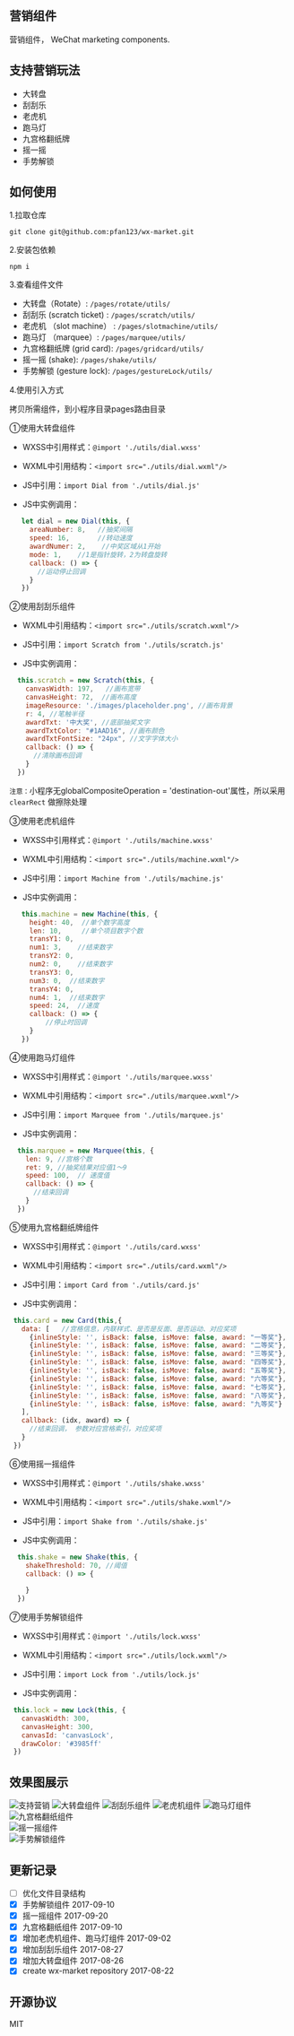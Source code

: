 ## 营销组件

营销组件， WeChat marketing components.


## 支持营销玩法

- 大转盘
- 刮刮乐 
- 老虎机	
- 跑马灯 
- 九宫格翻纸牌 
- 摇一摇 
- 手势解锁


## 如何使用

1.拉取仓库

```
git clone git@github.com:pfan123/wx-market.git
```

2.安装包依赖

```
npm i 
```

3.查看组件文件

- 大转盘（Rotate）: `/pages/rotate/utils/`
- 刮刮乐 (scratch ticket) : `/pages/scratch/utils/`
- 老虎机	（slot machine） : `/pages/slotmachine/utils/`
- 跑马灯 （marquee）: `/pages/marquee/utils/`
- 九宫格翻纸牌 (grid card): `/pages/gridcard/utils/`
- 摇一摇 (shake): `/pages/shake/utils/`
- 手势解锁 (gesture lock): `/pages/gestureLock/utils/`

4.使用引入方式

拷贝所需组件，到小程序目录pages路由目录

➀使用大转盘组件

- WXSS中引用样式：`@import './utils/dial.wxss'`

- WXML中引用结构：`<import src="./utils/dial.wxml"/>`

- JS中引用：`import Dial from './utils/dial.js'`

- JS中实例调用：

```js
   let dial = new Dial(this, {
     areaNumber: 8,   //抽奖间隔
     speed: 16,       //转动速度
     awardNumer: 2,    //中奖区域从1开始
     mode: 1,    //1是指针旋转，2为转盘旋转
     callback: () => {
       //运动停止回调  
     }
   })
 ```

➁使用刮刮乐组件

- WXML中引用结构：`<import src="./utils/scratch.wxml"/>`

- JS中引用：`import Scratch from './utils/scratch.js'`

- JS中实例调用：

```js
  this.scratch = new Scratch(this, {
    canvasWidth: 197,   //画布宽带
    canvasHeight: 72,  //画布高度
    imageResource: './images/placeholder.png', //画布背景
    r: 4, //笔触半径
    awardTxt: '中大奖', //底部抽奖文字
    awardTxtColor: "#1AAD16", //画布颜色
    awardTxtFontSize: "24px", //文字字体大小
    callback: () => {
      //清除画布回调
    }
  })
 ```

 `注意：`小程序无globalCompositeOperation = 'destination-out'属性，所以采用 `clearRect` 做擦除处理


➂使用老虎机组件

- WXSS中引用样式：`@import './utils/machine.wxss'`

- WXML中引用结构：`<import src="./utils/machine.wxml"/>`

- JS中引用：`import Machine from './utils/machine.js'`

- JS中实例调用：

```js
   this.machine = new Machine(this, {
     height: 40,  //单个数字高度
     len: 10,     //单个项目数字个数
     transY1: 0,
     num1: 3,    //结束数字
     transY2: 0,
     num2: 0,    //结束数字
     transY3: 0,
     num3: 0,  //结束数字
     transY4: 0,
     num4: 1,  //结束数字
     speed: 24,  //速度
     callback: () => {
         //停止时回调        
     }      
   })
 ```

➃使用跑马灯组件

- WXSS中引用样式：`@import './utils/marquee.wxss'`

- WXML中引用结构：`<import src="./utils/marquee.wxml"/>`

- JS中引用：`import Marquee from './utils/marquee.js'`

- JS中实例调用：

```js 
  this.marquee = new Marquee(this, {
    len: 9, //宫格个数
    ret: 9, //抽奖结果对应值1～9
    speed: 100,  // 速度值
    callback: () => {
      //结束回调    
    }            
  })
 ``` 

➄使用九宫格翻纸牌组件

- WXSS中引用样式：`@import './utils/card.wxss'`

- WXML中引用结构：`<import src="./utils/card.wxml"/>`

- JS中引用：`import Card from './utils/card.js'`

- JS中实例调用：

```js 
 this.card = new Card(this,{
   data: [   //宫格信息，内联样式、是否是反面、是否运动、对应奖项
     {inlineStyle: '', isBack: false, isMove: false, award: "一等奖"},    
     {inlineStyle: '', isBack: false, isMove: false, award: "二等奖"},
     {inlineStyle: '', isBack: false, isMove: false, award: "三等奖"},
     {inlineStyle: '', isBack: false, isMove: false, award: "四等奖"},
     {inlineStyle: '', isBack: false, isMove: false, award: "五等奖"},
     {inlineStyle: '', isBack: false, isMove: false, award: "六等奖"},
     {inlineStyle: '', isBack: false, isMove: false, award: "七等奖"},
     {inlineStyle: '', isBack: false, isMove: false, award: "八等奖"},
     {inlineStyle: '', isBack: false, isMove: false, award: "九等奖"}
   ],
   callback: (idx, award) => {
     //结束回调， 参数对应宫格索引，对应奖项    
   }
 })
 ```

 ➅使用摇一摇组件

- WXSS中引用样式：`@import './utils/shake.wxss'`

- WXML中引用结构：`<import src="./utils/shake.wxml"/>`

- JS中引用：`import Shake from './utils/shake.js'`

- JS中实例调用：

```js 
  this.shake = new Shake(this, {
    shakeThreshold: 70, //阈值
    callback: () => {
          
    }            
  })
 ```

 ➆使用手势解锁组件

 - WXSS中引用样式：`@import './utils/lock.wxss'`

- WXML中引用结构：`<import src="./utils/lock.wxml"/>`

- JS中引用：`import Lock from './utils/lock.js'`

- JS中实例调用：

```js 
 this.lock = new Lock(this, {
   canvasWidth: 300,
   canvasHeight: 300,
   canvasId: 'canvasLock',
   drawColor: '#3985ff'        
 })
 ```   

## 效果图展示

![支持营销](http://img.pfan123.com/wx_market_1.jpeg?imageView2/1/w/356/h/634)
![大转盘组件](http://img.pfan123.com/wx_market_2.jpeg?imageView2/1/w/356/h/634)
![刮刮乐组件](http://img.pfan123.com/wx_market_3.jpeg?imageView2/1/w/356/h/634) 
![老虎机组件](http://img.pfan123.com/wx_market_4.jpeg?imageView2/1/w/356/h/634) 
![跑马灯组件](http://img.pfan123.com/wx_market_5.jpeg?imageView2/1/w/356/h/634) 
![九宫格翻纸组件](http://img.pfan123.com/wx_market_6.jpeg?imageView2/1/w/356/h/634)  
![摇一摇组件](http://img.pfan123.com/wx_market_7.jpeg?imageView2/1/w/356/h/634)  
![手势解锁组件](http://img.pfan123.com/wx_market_8.jpeg?imageView2/1/w/356/h/634) 

## 更新记录

- [ ] 优化文件目录结构
- [x] 手势解锁组件                    2017-09-10
- [x] 摇一摇组件                     2017-09-20
- [x] 九宫格翻纸组件                  2017-09-10
- [x] 增加老虎机组件、跑马灯组件         2017-09-02
- [x] 增加刮刮乐组件                  2017-08-27
- [x] 增加大转盘组件                  2017-08-26
- [x] create wx-market repository  2017-08-22

## 开源协议

MIT